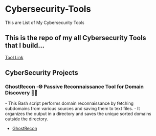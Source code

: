 # Cybersecurity-Tools
This are List of My Cybersecurity Tools

<h2> This is the repo of my all Cybersecurity Tools that I build...</h2>

[Tool Link](https://github.com/aashishsec/Cybersecurity-Tools)

<h2>CyberSecurity Projects</h2>
<h3>GhostRecon -🌐 Passive Reconnaissance Tool for Domain Discovery 🕵️‍♂️</h3>
- This Bash script performs domain reconnaissance by fetching subdomains from various sources and saving them to text files.
- It organizes the output in a directory and saves the unique sorted domains outside the directory.
<ul>
  <li><a href="https://github.com/aashishsec/GhostRecon" >GhostRecon</a></li>
</ul>
